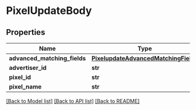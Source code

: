 # PixelUpdateBody

## Properties
Name | Type | Description | Notes
------------ | ------------- | ------------- | -------------
**advanced_matching_fields** | [**PixelupdateAdvancedMatchingFields**](PixelupdateAdvancedMatchingFields.md) |  | [optional] 
**advertiser_id** | **str** |  | [required] 
**pixel_id** | **str** |  | [required] 
**pixel_name** | **str** |  | [required] 

[[Back to Model list]](../README.md#documentation-for-models) [[Back to API list]](../README.md#documentation-for-api-endpoints) [[Back to README]](../README.md)

